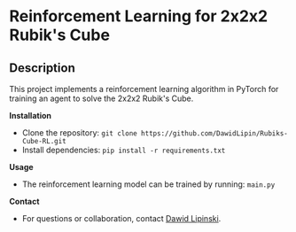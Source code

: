 # Reinforcement Learning for 2x2x2 Rubik's Cube

## Description

This project implements a reinforcement learning algorithm in PyTorch for training an agent to solve the 2x2x2 Rubik's Cube.

**Installation**
   - Clone the repository: `git clone https://github.com/DawidLipin/Rubiks-Cube-RL.git`
   - Install dependencies: `pip install -r requirements.txt`

**Usage**
   - The reinforcement learning model can be trained by running: `main.py`

**Contact**
   - For questions or collaboration, contact [Dawid Lipinski](mailto:dawidlipin@gmail.com).
